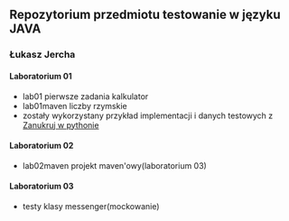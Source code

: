 ## Repozytorium przedmiotu testowanie w języku JAVA
### Łukasz Jercha

#### Laboratorium 01 
- lab01 pierwsze zadania kalkulator
- lab01maven liczby rzymskie 
 - zostały wykorzystany przykład implementacji i danych testowych z [Zanukruj w pythonie](http://pl.wikibooks.org/wiki/Zanurkuj_w_Pythonie)

#### Laboratorium 02
- lab02maven projekt maven'owy(laboratorium 03)

#### Laboratorium 03
- testy klasy messenger(mockowanie)